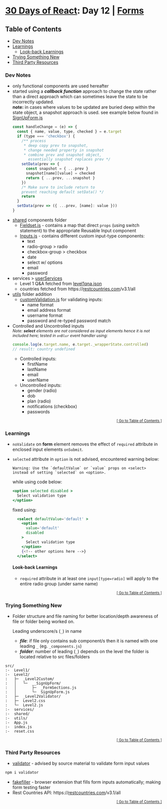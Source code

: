 <!-- omit in toc -->
# [30 Days of React](../README.md#readme): Day 12 | [Forms](https://github.com/Asabeneh/30-Days-Of-React/blob/master/12_Day_Forms/12_forms.md#readme)

<!-- omit in toc -->
## Table of Contents
- [Dev Notes](#dev-notes)
- [Learnings](#learnings)
  - [Look-back Learnings](#look-back-learnings)
- [Trying Something New](#trying-something-new)
- [Third Party Resources](#third-party-resources)

### Dev Notes
* only functional components are used hereafter
* started using a ***callback function*** approach to change the state rather than a direct approach which can sometimes leave the state to be incorrectly updated. <br/>**note:** in cases where values to be updated are buried deep within the state object, a snapshot approach is used. see example below found in [SignUpForm.js](./src//Level2/_Level2Custom/__SignUpForm/SignUpForm.js)
  ```javascript
  const handleChange = (e) => {
    const { name, value, type, checked } = e.target
    if (type === 'checkbox') {
      /** process
       * deep copy prev to snapshot,
       * change needed property in snapshot
       * combine prev and snapshot object,
         essentially snapshot replaces prev */
      setData(prev => {
        const snapshot = { ...prev }
        snapshot[name][value] = checked
        return { ...prev, ...snapshot }
      })
      /* Make sure to include return to
      prevent reaching default setData() */
      return
    }
    setData(prev => ({ ...prev, [name]: value }))
  }
  ```
* [shared](./src/shared/) components folder
  * [Fieldset.js](./src/shared/Fieldset.js) - contains a map that direct `props` (using switch statement) to the appropriate Reusable Input component
  * [Inputs.js](./src/shared/Inputs.js) - contains different custom input-type components:
    * text
    * radio-group > radio
    * checkbox-group > checkbox
    * date
    * select w/ options
    * email
    * password
* services > [userServices](./src/services/userServices.js)
  * Level 1 Q&A fetched from [level1qna.json](./public/data/level1qna.json)
  * countries fetched from https://[restcountries.com](https://restcountries.com)/v3.1/all
* [utils](./src/utils/) folder addition
  * [customValidation.js](./src/utils/customValidation.js) for validating inputs:
    * name format
    * email address format
    * username format
    * password and re-typed password match
* Controlled and Uncontrolled inputs <br/>
  <small style="font-size: 0.9em; font-style: italic;">
  Note: <em style="font-weight: bold;">select</em> elements are not considered as input elements hence it is not included here; tested in `onBlur` event handler using:
  </small>
  ```javascript
  console.log(e.target.name, e.target._wrapperState.controlled)
  // result: country undefined
  ```
  * Controlled inputs:
    * firstName
    * lastName
    * email
    * userName
  * Uncontrolled inputs:
    * gender (radio)
    * dob
    * plan (radio)
    * notifications (checkbox)
    * passwords

<div align="right"><sub><a href="#table-of-contents">[ Go to Table of Contents ]</a></sub></div>

### Learnings
* `noValidate` on **form** element removes the effect of `required` attribute in enclosed input elements `onSubmit`.
* `selected` attribute in `option` is not advised, encountered warning below:
  ```console
  Warning: Use the `defaultValue` or `value` props on <select> instead of setting `selected` on <option>.
  ```
  while using code below:
  ```jsx
  <option selected disabled >
    Select validation type
  </option>
  ```
  fixed using:
  ```jsx
    <select defaultValue='default' >
      <option
        value='default'
        disabled
      >
        Select validation type
      </option>
      {<!-- other options here -->}
    </select>
  ```

  #### Look-back Learnings
  * `required` attribute in at least one `input[type=radio]` will apply to the entire radio group (under same name)

<div align="right"><sub><a href="#table-of-contents">[ Go to Table of Contents ]</a></sub></div>

### Trying Something New
* Folder structure and file naming for better location/depth awareness of file or folder being worked on.

  Leading underscore/s (`_`) in name
  * ***file***: if file only contains sub component/s then it is named with one leading `_` (eg. `_components.js`)
  * ***folder***: number of leading (`_`) depends on the level the folder is located relative to src files/folders

```
src/
:-  Level1/
:-  Level2/
:   ├─  _Level2Custom/
:   │   └─  __SignUpForm/
:   │       ├─  _FormSections.js
:   │       └─  SignUpForm.js
:   ├─  _Level2Validator/
:   ├─  Level2.css
:   └─  Level2.js
:-  services/
:-  shared/
:-  utils/
:-  App.js
:-  index.js
:-  reset.css
```

<div align="right"><sub><a href="#table-of-contents">[ Go to Table of Contents ]</a></sub></div>

### Third Party Resources
* [validator](https://github.com/validatorjs/validator.js#validators) -  advised by source material to validate form input values
```bash
npm i validator
```
* [fakefiller](https://fakefiller.com/) - browser extension that fills form inputs automatically; making form testing faster
* Rest Countries API: https://[restcountries.com](https://restcountries.com)/v3.1/all

<div align="right"><sub><a href="#table-of-contents">[ Go to Table of Contents ]</a></sub></div>
